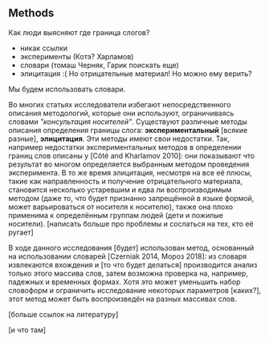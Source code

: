 ## Methods

Как люди выясняют где граница слогов?

* никак ссылки
* эксперименты (Котэ? Харламов)
* словари (томаш Черняк, Гарик поискать еще)
* элицитация :( Но отрицательные материал! Но можно ему верить?

Мы будем использовать словари.



Во многих статьях исследователи избегают непосредственного описания методологий, которые они используют, ограничиваясь словами *"консультация носителей"*. Существуют различные методы описания определения границы слога: **экспериментальный** [всякие разные], **элицитация**. Эти методы имеют свои недостатки. Так, например недостатки экспериментальных методов в определении границ слов описаны у [Côté and Kharlamov 2010]: они показывают что результат во многом определяется выбранным методом проведения эксперимента. В то же время элицитация, несмотря на все её плюсы, такие как направленность и получение отрицательного материала, становится несколько устаревшим и едва ли воспроизводимым методом (даже то, что будет признанно запрещённой в языке формой, может варьироваться от носителя к носителю), также она плохо применима к определённым группам людей (дети и пожилые носители). [написать больше про проблемы и сослаться на тех, кто её ругает]

В ходе данного исследования [будет] использован метод, основанный на использовании словарей [Czerniak 2014, Мороз 2018]: из словаря извлекаются вхождения и [то что будет делаться] производится анализ только этого массива слов, затем возможна проверка на, например, падежных и временных формах. Хотя это может уменьшить набор словоформ и ограничить исследование некоторых параметров [каких?], этот метод может быть воспроизведён на разных массивах слов. 


[больше ссылок на литературу]

[и что там]
